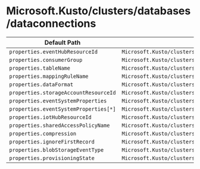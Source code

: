 # Microsoft.Kusto/clusters/databases/dataconnections

| Default Path | Alias |
|---|---|
| `properties.eventHubResourceId` | `Microsoft.Kusto/clusters/databases/dataConnections/EventHub.eventHubResourceId` |
| `properties.consumerGroup` | `Microsoft.Kusto/clusters/databases/dataConnections/EventHub.consumerGroup` |
| `properties.tableName` | `Microsoft.Kusto/clusters/databases/dataConnections/EventHub.tableName` |
| `properties.mappingRuleName` | `Microsoft.Kusto/clusters/databases/dataConnections/EventHub.mappingRuleName` |
| `properties.dataFormat` | `Microsoft.Kusto/clusters/databases/dataConnections/EventHub.dataFormat` |
| `properties.storageAccountResourceId` | `Microsoft.Kusto/clusters/databases/dataConnections/EventGrid.storageAccountResourceId` |
| `properties.eventSystemProperties` | `Microsoft.Kusto/clusters/databases/dataConnections/EventHub.eventSystemProperties` |
| `properties.eventSystemProperties[*]` | `Microsoft.Kusto/clusters/databases/dataConnections/EventHub.eventSystemProperties[*]` |
| `properties.iotHubResourceId` | `Microsoft.Kusto/clusters/databases/dataConnections/IotHub.iotHubResourceId` |
| `properties.sharedAccessPolicyName` | `Microsoft.Kusto/clusters/databases/dataConnections/IotHub.sharedAccessPolicyName` |
| `properties.compression` | `Microsoft.Kusto/clusters/databases/dataConnections/EventHub.compression` |
| `properties.ignoreFirstRecord` | `Microsoft.Kusto/clusters/databases/dataConnections/EventGrid.ignoreFirstRecord` |
| `properties.blobStorageEventType` | `Microsoft.Kusto/clusters/databases/dataConnections/EventGrid.blobStorageEventType` |
| `properties.provisioningState` | `Microsoft.Kusto/clusters/databases/dataConnections/EventHub.provisioningState` |

